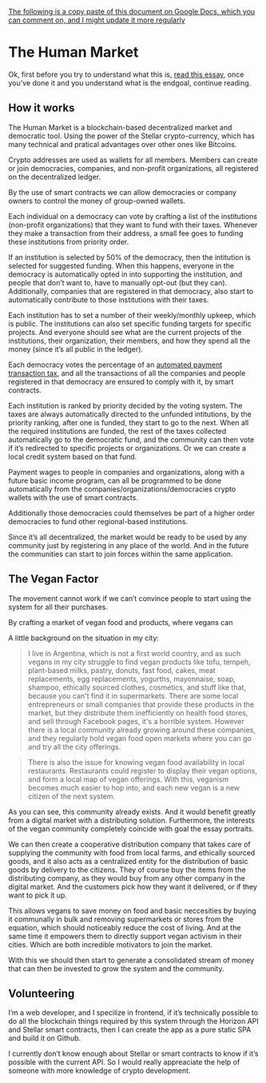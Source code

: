 [The following is a copy paste of this document on Google Docs, which you can comment on, and I might update it more regularly](https://docs.google.com/document/d/1gRWr3Uph_aQ7bTIpC79_FF7Xg8y0T2dIMzWB8TRSga0/edit#)

# The Human Market

Ok, first before you try to understand what this is, [read this essay](https://thenextsystem.org/community-democracy-mutual-aid), once you’ve done it and you understand what is the endgoal, continue reading.

## How it works

The Human Market is a blockchain-based decentralized market and democratic tool. Using the power of the Stellar crypto-currency, which has many technical and pratical advantages over other ones like Bitcoins.

Crypto addresses are used as wallets for all members. Members can create or join democracies, companies, and non-profit organizations, all registered on the decentralized ledger.

By the use of smart contracts we can allow democracies or company owners to control the money of group-owned wallets.

Each individual on a democracy can vote by crafting a list of the institutions (non-profit organizations) that they want to fund with their taxes. Whenever they make a transaction from their address, a small fee goes to funding these institutions from priority order.

If an institution is selected by 50% of the democracy, then the intitution is selected for suggested funding. When this happens, everyone in the democracy is automatically opted in into supporting the institution, and people that don’t want to, have to manually opt-out (but they can). Additionally, companies that are registered in that democracy, also start to automatically contribute to those institutions with their taxes.

Each institution has to set a number of their weekly/monthly upkeep, which is public. The institutions can also set specific funding targets for specific projects. And everyone should see what are the current projects of the institutions, their organization, their members, and how they spend all the money (since it’s all public in the ledger).

Each democracy votes the percentage of an [automated payment transaction tax](https://en.wikipedia.org/wiki/Automated_Payment_Transaction_tax), and all the transactions of all the companies and people registered in that democracy are ensured to comply with it, by smart contracts.

Each institution is ranked by priority decided by the voting system. The taxes are always automatically directed to the unfunded intitutions, by the priority ranking, after one is funded, they start to go to the next. When all the required institutions are funded, the rest of the taxes collected automatically go to the democratic fund, and the community can then vote if it’s redirected to specific projects or organizations. Or we can create a local credit system based on that fund.

Payment wages to people in companies and organizations, along with a future basic income program, can all be programmed to be done automatically from the companies/organizations/democracies crypto wallets with the use of smart contracts.

Additionally those democracies could themselves be part of a higher order democracies to fund other regional-based institutions.

Since it’s all decentralized, the market would be ready to be used by any community just by registering in any place of the world. And in the future the communities can start to join forces within the same application.

## The Vegan Factor

The movement cannot work if we can’t convince people to start using the system for all their purchases.

By crafting a market of vegan food and products, where vegans can

A little background on the situation in my city:

> I live in Argentina, which is not a first world country, and as such vegans in my city struggle to find vegan products like tofu, tempeh, plant-based milks, pastry, donuts, fast food, cakes, meat replacements, egg replacements, yogurths, mayonnaise, soap, shampoo, ethically sourced clothes, cosmetics, and stuff like that, because you can't find it in supermarkets. There are some local entrepreneurs or small companies that provide these products in the market, but they distribute them inefficiently on health food stores, and sell through Facebook pages, it's a horrible system. However there is a local community already growing around these companies, and they regularly hold vegan food open markets where you can go and try all the city offerings.

> There is also the issue for knowing vegan food availability in local restaurants. Restaurants could register to display their vegan options, and form a local map of vegan offerings. With this, veganism becomes much easier to hop into, and each new vegan is a new citizen of the next system.

As you can see, this community already exists. And it would benefit greatly from a digital market with a distributing solution. Furthermore, the interests of the vegan community completely coincide with goal the essay portraits.

We can then create a cooperative distribution company that takes care of supplying the community with food from local farms, and ethically sourced goods, and it also acts as a centralized entity for the distribution of basic goods by delivery to the citizens. They of course buy the items from the distributing company, as they would buy from any other company in the digital market. And the customers pick how they want it delivered, or if they want to pick it up.

This allows vegans to save money on food and basic neccesities by buying it communally in bulk and removing supermarkets or stores from the equation, which should noticeably reduce the cost of living. And at the same time it empowers them to directly support vegan activism in their cities. Which are both incredible motivators to join the market.

With this we should then start to generate a consolidated stream of money that can then be invested to grow the system and the community.

## Volunteering

I’m a web developer, and I specilize in frontend, if it’s technically possible to do all the blockchain things required by this system through the Horizon API and Stellar smart contracts, then I can create the app as a pure static SPA and build it on Github.

I currently don’t know enough about Stellar or smart contracts to know if it’s possible with the current API. So I would really appreaciate the help of someone with more knowledge of crypto development.
